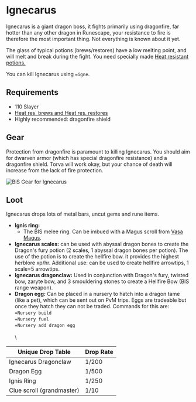 # Ignecarus

Ignecarus is a giant dragon boss, it fights primarily using dragonfire, far hotter than any other dragon in Runescape, your resistance to fire is therefore the most important thing. Not everything is known about it yet.

The glass of typical potions (brews/restores) have a low melting point, and will melt and break during the fight. You need specially made [Heat resistant potions.](../../custom-items/misc.md#heat-res-potions)

You can kill Ignecarus using `=igne`.

## Requirements

* 110 Slayer
* [Heat res. brews and Heat res. restores](../../custom-items/misc.md#heat-res-potions)
* Highly recommended: dragonfire shield

## Gear

Protection from dragonfire is paramount to killing Ignecarus. You should aim for dwarven armor (which has special dragonfire resistance) and a dragonfire shield. Torva will work okay, but your chance of death will increase from the lack of fire protection.

![BiS Gear for Ignecarus](../../.gitbook/assets/igne\_bis.png)

## Loot

Ignecarus drops lots of metal bars, uncut gems and rune items.

* **Ignis ring:**
  * The BIS melee ring. Can be imbued with a Magus scroll from [Vasa Magus](../vasa-magus.md#loot).
* **Ignecarus scales:** can be used with abyssal dragon bones to create the Dragon's fury potion (2 scales, 1 abyssal dragon bones per potion). The use of the potion is to create the hellfire bow. it provides the highest herblore xp/hr. Additional use: can be used to create hellfire arrowtips, 1 scale=5 arrowtips.
* **Ignecarus dragonclaw:** Used in conjunction with Dragon's fury, twisted bow, zaryte bow, and 3 smouldering stones to create a Hellfire Bow (BIS range weapon).&#x20;
* **Dragon egg**_**:**_ Can be placed in a nursery to hatch into a dragon tame (like a pet), which can be sent out on PvM trips. Eggs are tradeable but once they hatch they can not be traded. Commands for this are:\
  `=Nursery build`\
  `=Nursery fuel`\
  `=Nursery add dragon egg`\
  \
  \


| Unique Drop Table         | Drop Rate |
| ------------------------- | --------- |
| Ignecarus Dragonclaw      | 1/200     |
| Dragon Egg                | 1/500     |
| Ignis Ring                | 1/250     |
| Clue scroll (grandmaster) | 1/10      |

